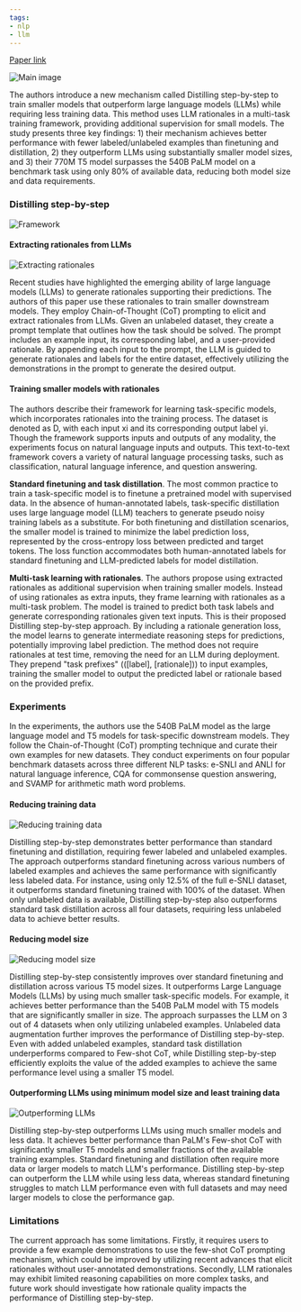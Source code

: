 ```yaml
---
tags:
- nlp
- llm
---
```

[Paper link](https://arxiv.org/abs/2305.02301)

![Main image](https://andlukyane.com/images/paper_reviews/dsbs/2023-05-08_07-58-18.jpg)

The authors introduce a new mechanism called Distilling step-by-step to train smaller models that outperform large language models (LLMs) while requiring less training data. This method uses LLM rationales in a multi-task training framework, providing additional supervision for small models. The study presents three key findings: 1) their mechanism achieves better performance with fewer labeled/unlabeled examples than finetuning and distillation, 2) they outperform LLMs using substantially smaller model sizes, and 3) their 770M T5 model surpasses the 540B PaLM model on a benchmark task using only 80% of available data, reducing both model size and data requirements.

### Distilling step-by-step

![Framework](https://andlukyane.com/images/paper_reviews/dsbs/2023-05-07_18-59-37.jpg)

#### Extracting rationales from LLMs

![Extracting rationales](https://andlukyane.com/images/paper_reviews/dsbs/2023-05-07_19-03-08.jpg)

Recent studies have highlighted the emerging ability of large language models (LLMs) to generate rationales supporting their predictions. The authors of this paper use these rationales to train smaller downstream models. They employ Chain-of-Thought (CoT) prompting to elicit and extract rationales from LLMs. Given an unlabeled dataset, they create a prompt template that outlines how the task should be solved. The prompt includes an example input, its corresponding label, and a user-provided rationale. By appending each input to the prompt, the LLM is guided to generate rationales and labels for the entire dataset, effectively utilizing the demonstrations in the prompt to generate the desired output.

#### Training smaller models with rationales

The authors describe their framework for learning task-specific models, which incorporates rationales into the training process. The dataset is denoted as D, with each input xi and its corresponding output label yi. Though the framework supports inputs and outputs of any modality, the experiments focus on natural language inputs and outputs. This text-to-text framework covers a variety of natural language processing tasks, such as classification, natural language inference, and question answering.

**Standard finetuning and task distillation**. The most common practice to train a task-specific model is to finetune a pretrained model with supervised data. In the absence of human-annotated labels, task-specific distillation uses large language model (LLM) teachers to generate pseudo noisy training labels as a substitute. For both finetuning and distillation scenarios, the smaller model is trained to minimize the label prediction loss, represented by the cross-entropy loss between predicted and target tokens. The loss function accommodates both human-annotated labels for standard finetuning and LLM-predicted labels for model distillation.

**Multi-task learning with rationales**. The authors propose using extracted rationales as additional supervision when training smaller models. Instead of using rationales as extra inputs, they frame learning with rationales as a multi-task problem. The model is trained to predict both task labels and generate corresponding rationales given text inputs. This is their proposed Distilling step-by-step approach. By including a rationale generation loss, the model learns to generate intermediate reasoning steps for predictions, potentially improving label prediction. The method does not require rationales at test time, removing the need for an LLM during deployment. They prepend "task prefixes" (([label], [rationale])) to input examples, training the smaller model to output the predicted label or rationale based on the provided prefix.

### Experiments

In the experiments, the authors use the 540B PaLM model as the large language model and T5 models for task-specific downstream models. They follow the Chain-of-Thought (CoT) prompting technique and curate their own examples for new datasets. They conduct experiments on four popular benchmark datasets across three different NLP tasks: e-SNLI and ANLI for natural language inference, CQA for commonsense question answering, and SVAMP for arithmetic math word problems.

#### Reducing training data

![Reducing training data](https://andlukyane.com/images/paper_reviews/dsbs/2023-05-07_19-13-10.jpg)

Distilling step-by-step demonstrates better performance than standard finetuning and distillation, requiring fewer labeled and unlabeled examples. The approach outperforms standard finetuning across various numbers of labeled examples and achieves the same performance with significantly less labeled data. For instance, using only 12.5% of the full e-SNLI dataset, it outperforms standard finetuning trained with 100% of the dataset. When only unlabeled data is available, Distilling step-by-step also outperforms standard task distillation across all four datasets, requiring less unlabeled data to achieve better results.

#### Reducing model size

![Reducing model size](https://andlukyane.com/images/paper_reviews/dsbs/2023-05-07_19-19-09.jpg)

Distilling step-by-step consistently improves over standard finetuning and distillation across various T5 model sizes. It outperforms Large Language Models (LLMs) by using much smaller task-specific models. For example, it achieves better performance than the 540B PaLM model with T5 models that are significantly smaller in size. The approach surpasses the LLM on 3 out of 4 datasets when only utilizing unlabeled examples. Unlabeled data augmentation further improves the performance of Distilling step-by-step. Even with added unlabeled examples, standard task distillation underperforms compared to Few-shot CoT, while Distilling step-by-step efficiently exploits the value of the added examples to achieve the same performance level using a smaller T5 model.

#### Outperforming LLMs using minimum model size and least training data

![Outperforming LLMs](https://andlukyane.com/images/paper_reviews/dsbs/2023-05-07_19-21-31.jpg)

Distilling step-by-step outperforms LLMs using much smaller models and less data. It achieves better performance than PaLM's Few-shot CoT with significantly smaller T5 models and smaller fractions of the available training examples. Standard finetuning and distillation often require more data or larger models to match LLM's performance. Distilling step-by-step can outperform the LLM while using less data, whereas standard finetuning struggles to match LLM performance even with full datasets and may need larger models to close the performance gap.

### Limitations

The current approach has some limitations. Firstly, it requires users to provide a few example demonstrations to use the few-shot CoT prompting mechanism, which could be improved by utilizing recent advances that elicit rationales without user-annotated demonstrations. Secondly, LLM rationales may exhibit limited reasoning capabilities on more complex tasks, and future work should investigate how rationale quality impacts the performance of Distilling step-by-step.